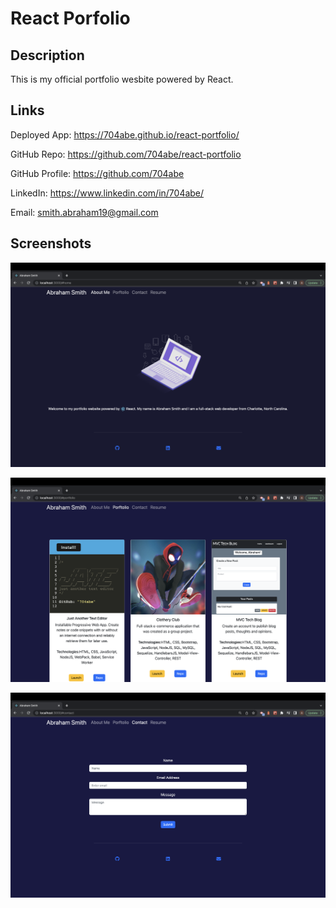 # React Porfolio

## Description

This is my official portfolio wesbite powered by React. 

## Links 

Deployed App: https://704abe.github.io/react-portfolio/

GitHub Repo: https://github.com/704abe/react-portfolio

GitHub Profile: https://github.com/704abe

LinkedIn: https://www.linkedin.com/in/704abe/

Email: smith.abraham19@gmail.com

## Screenshots

![About Me](./src/assets/Screen%20Shot%202022-11-13%20at%2012.23.05%20PM.png "About Me")

![Portfolio](./src/assets/Screen%20Shot%202022-11-13%20at%2012.23.14%20PM.png "Portfolio")

![Contact Me](./src/assets/Screen%20Shot%202022-11-13%20at%2012.23.21%20PM.png "Contact Me")
